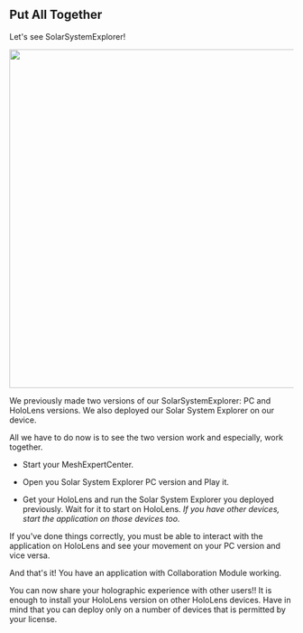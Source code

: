## Put All Together

Let's see SolarSystemExplorer!

<p align="center">
<img src="https://user-images.githubusercontent.com/7636848/31708880-de8660a2-b422-11e7-8f38-1bc57dd521db.png" width ="600">
</p>

We previously made two versions of our SolarSystemExplorer: PC and HoloLens versions. We also deployed our Solar System Explorer on our device. 

All we have to do now is to see the two version work and especially, work together. 

- Start your MeshExpertCenter. 

- Open you Solar System Explorer PC version and Play it. 

- Get your HoloLens and run the Solar System Explorer you deployed previously. Wait for it to start on HoloLens. *If you have other devices, start the application on those
  devices too.*

If you've done things correctly, you must be able to interact with the application on HoloLens and see your
movement on your PC version and vice versa. 

And that's it! You have an application with Collaboration Module working. 

You can now share your holographic experience with other users!! It is enough to install your HoloLens version on other HoloLens devices. Have in mind that you can deploy only on a number of devices
that is permitted by your license.
